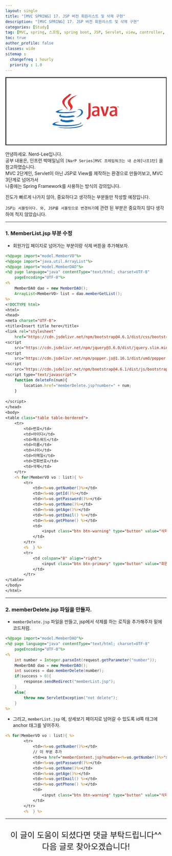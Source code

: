 ```yaml
---
layout: single
title: "[MVC SPRING] 17. JSP 버전 회원리스트 및 삭제 구현"
description: "[MVC SPRING] 17. JSP 버전 회원리스트 및 삭제 구현"
categories: [Study]
tag: [MVC, spring, 스프링, spring boot, JSP, Servlet, view, controller, 회원리스트 삭제, 삭제, 회원관리]
toc: true
author_profile: false
classes: wide
sitemap :
  changefreq : hourly
  priority : 1.0
---
```


![](/assets/img/etc/java.jpg)

안녕하세요. Nerd-Lee입니다.<br>
공부 내용은, 인프런 박매일님의
`[NarP Series]MVC 프레임워크는 내 손에[나프1탄]` 을 참고하였습니다.<br>
MVC 2단계인, Servlet이 아닌 JSP로 View를 제작하는 환경으로 만들어보고, MVC 3단계로 넘어가서<br>
나중에는 Spring Framework를 사용하는 방식의 강의입니다.<br>

진도가 빠르게 나가지 않아, 중요하다고 생각하는 부분들만 작성할 예정입니다.

`JSP는 서블릿이다. 와, JSP를 서블릿으로 변경하기`에 관련 된 부분은 중요하지 않다 생각하여 적지 않았습니다.

---

### 1. MemberList.jsp 부분 수정

- 회원가입 페이지로 넘어가는 부분이랑 삭제 버튼을 추가해보자.

```jsp
<%@page import="model.MemberVO"%>
<%@page import="java.util.ArrayList"%>
<%@page import="model.MemberDAO"%>
<%@ page language="java" contentType="text/html; charset=UTF-8"
    pageEncoding="UTF-8"%>
<%
	MemberDAO dao = new MemberDAO();
	ArrayList<MemberVO> list = dao.memberGetList();
%>
<!DOCTYPE html>
<html>
<head>
<meta charset="UTF-8">
<title>Insert title here</title>
<link rel="stylesheet"
	href="https://cdn.jsdelivr.net/npm/bootstrap@4.6.1/dist/css/bootstrap.min.css">
<script
	src="https://cdn.jsdelivr.net/npm/jquery@3.6.0/dist/jquery.slim.min.js"></script>
<script
	src="https://cdn.jsdelivr.net/npm/popper.js@1.16.1/dist/umd/popper.min.js"></script>
<script
	src="https://cdn.jsdelivr.net/npm/bootstrap@4.6.1/dist/js/bootstrap.bundle.min.js"></script>
<script type="text/javascript">
	function deleteFn(num){
		location.href="memberDelete.jsp?number=" + num;
	}

</script>
</head>
<body>
<table class="table table-bordered">
	<tr>
		<td>번호</td>
		<td>아이디</td>
		<td>패스워드</td>
		<td>이름</td>
		<td>나이</td>
		<td>이메일</td>
		<td>전화번호</td>
		<td>삭제</td>
	</tr>
	<% for(MemberVO vo : list){ %>
		<tr>
			<td><%=vo.getNumber()%></td>
			<td><%=vo.getId()%></td>
			<td><%=vo.getPassword()%></td>
			<td><%=vo.getName()%></td>
			<td><%=vo.getAge()%></td>
			<td><%=vo.getEmail() %></td>
			<td><%=vo.getPhone() %></td>
			<td>
				<input class="btn btn-warning" type="button" value="삭제" onclick="deleteFn(<%=vo.getNumber()%>)"/>
			</td>
		</tr>
		<% 	} %>
		<tr>
			<td colspan="8" align="right">
				<input class="btn btn-primary" type="button" value="회원가입" onclick="location.href='memberRegister.html'"/>
			</td>
		</tr>
</table>
</body>
</html>
```

---

### 2. memberDelete.jsp 파일을 만들자.

- `memberDelete.jsp` 파일을 만들고, jsp에서 삭제를 하는 로직을 추가해주자 밑에 코드처럼.

```jsp
<%@page import="model.MemberDAO"%>
<%@ page language="java" contentType="text/html; charset=UTF-8"
    pageEncoding="UTF-8"%>
<%
	int number = Integer.parseInt(request.getParameter("number"));
	MemberDAO dao = new MemberDAO();
	int success = dao.memberDelete(number);
	if(success > 0){
		response.sendRedirect("memberList.jsp");
	}
	else{
		throw new ServletException("not delete");
	}
%>
```

- 그리고, `memberList.jsp` 에, 상세보기 페이지로 넘어갈 수 있도록 id쪽 태그에 anchor 태그를 넣어주자.

```jsp
<% for(MemberVO vo : list){ %>
		<tr>
			<td><%=vo.getNumber()%></td>
			// 이 부분 추가
			<td><a href="memberContent.jsp?number=<%=vo.getNumber()%>"><%=vo.getId()%></a></td>
			<td><%=vo.getPassword()%></td>
			<td><%=vo.getName()%></td>
			<td><%=vo.getAge()%></td>
			<td><%=vo.getEmail() %></td>
			<td><%=vo.getPhone() %></td>
			<td>
				<input class="btn btn-warning" type="button" value="삭제" onclick="deleteFn(<%=vo.getNumber()%>)"/>
			</td>
		</tr>
		<% 	} %>
```

---

<br>

<div style="font-size:25px; text-align:center">
이 글이 도움이 되셨다면 댓글 부탁드립니다^^<br>
다음 글로 찾아오겠습니다!

</div>
